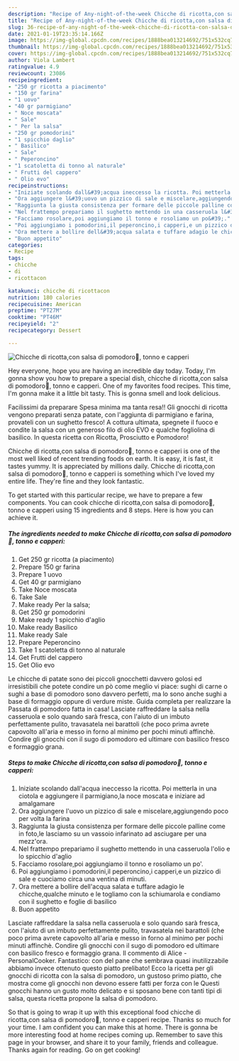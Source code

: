 ```yaml
---
description: "Recipe of Any-night-of-the-week Chicche di ricotta,con salsa di pomodoro🍅, tonno e capperi"
title: "Recipe of Any-night-of-the-week Chicche di ricotta,con salsa di pomodoro🍅, tonno e capperi"
slug: 36-recipe-of-any-night-of-the-week-chicche-di-ricotta-con-salsa-di-pomodoro-tonno-e-capperi
date: 2021-01-19T23:35:14.166Z
image: https://img-global.cpcdn.com/recipes/1888bea013214692/751x532cq70/chicche-di-ricottacon-salsa-di-pomodoro🍅-tonno-e-capperi-recipe-main-photo.jpg
thumbnail: https://img-global.cpcdn.com/recipes/1888bea013214692/751x532cq70/chicche-di-ricottacon-salsa-di-pomodoro🍅-tonno-e-capperi-recipe-main-photo.jpg
cover: https://img-global.cpcdn.com/recipes/1888bea013214692/751x532cq70/chicche-di-ricottacon-salsa-di-pomodoro🍅-tonno-e-capperi-recipe-main-photo.jpg
author: Viola Lambert
ratingvalue: 4.9
reviewcount: 23086
recipeingredient:
- "250 gr ricotta a piacimento"
- "150 gr farina"
- "1 uovo"
- "40 gr parmigiano"
- " Noce moscata"
- " Sale"
- " Per la salsa"
- "250 gr pomodorini"
- "1 spicchio daglio"
- " Basilico"
- " Sale"
- " Peperoncino"
- "1 scatoletta di tonno al naturale"
- " Frutti del cappero"
- " Olio evo"
recipeinstructions:
- "Iniziate scolando dall&#39;acqua ineccesso la ricotta. Poi metterla in una ciotola e aggiungere il parmigiano,la noce moscata e iniziare ad amalgamare"
- "Ora aggiungere l&#39;uovo un pizzico di sale e miscelare,aggiungendo poco per volta la farina"
- "Raggiunta la giusta consistenza per formare delle piccole palline come in foto,le lasciamo su un vassoio infarinato ad asciugare per una mezz&#39;ora."
- "Nel frattempo prepariamo il sughetto mettendo in una casseruola l&#39;olio e lo spicchio d&#39;aglio"
- "Facciamo rosolare,poi aggiungiamo il tonno e rosoliamo un po&#39;."
- "Poi aggiungiamo i pomodorini,il peperoncino,i capperi,e un pizzico di sale e cuociamo circa una ventina di minuti."
- "Ora mettere a bollire dell&#39;acqua salata e tuffare adagio le chicche,qualche minuto e le togliamo con la schiumarola e condiamo con il sughetto e foglie di basilico"
- "Buon appetito"
categories:
- Recipe
tags:
- chicche
- di
- ricottacon

katakunci: chicche di ricottacon 
nutrition: 180 calories
recipecuisine: American
preptime: "PT27M"
cooktime: "PT46M"
recipeyield: "2"
recipecategory: Dessert

---
```



![Chicche di ricotta,con salsa di pomodoro🍅, tonno e capperi](https://img-global.cpcdn.com/recipes/1888bea013214692/751x532cq70/chicche-di-ricottacon-salsa-di-pomodoro🍅-tonno-e-capperi-recipe-main-photo.jpg)

Hey everyone, hope you are having an incredible day today. Today, I'm gonna show you how to prepare a special dish, chicche di ricotta,con salsa di pomodoro🍅, tonno e capperi. One of my favorites food recipes. This time, I'm gonna make it a little bit tasty. This is gonna smell and look delicious.

Facilissimi da preparare Spesa minima ma tanta resa!! Gli gnocchi di ricotta vengono preparati senza patate, con l&#39;aggiunta di parmigiano e farina, provateli con un sughetto fresco! A cottura ultimata, spegnete il fuoco e condite la salsa con un generoso filo di olio EVO e qualche fogliolina di basilico. In questa ricetta con Ricotta, Prosciutto e Pomodoro!

Chicche di ricotta,con salsa di pomodoro🍅, tonno e capperi is one of the most well liked of recent trending foods on earth. It is easy, it is fast, it tastes yummy. It is appreciated by millions daily. Chicche di ricotta,con salsa di pomodoro🍅, tonno e capperi is something which I've loved my entire life. They're fine and they look fantastic.


To get started with this particular recipe, we have to prepare a few components. You can cook chicche di ricotta,con salsa di pomodoro🍅, tonno e capperi using 15 ingredients and 8 steps. Here is how you can achieve it.

<!--inarticleads1-->

##### The ingredients needed to make Chicche di ricotta,con salsa di pomodoro🍅, tonno e capperi:

1. Get 250 gr ricotta (a piacimento)
1. Prepare 150 gr farina
1. Prepare 1 uovo
1. Get 40 gr parmigiano
1. Take  Noce moscata
1. Take  Sale
1. Make ready  Per la salsa;
1. Get 250 gr pomodorini
1. Make ready 1 spicchio d&#39;aglio
1. Make ready  Basilico
1. Make ready  Sale
1. Prepare  Peperoncino
1. Take 1 scatoletta di tonno al naturale
1. Get  Frutti del cappero
1. Get  Olio evo


Le chicche di patate sono dei piccoli gnocchetti davvero golosi ed irresistibili che potete condire un pò come meglio vi piace: sughi di carne o sughi a base di pomodoro sono davvero perfetti, ma lo sono anche sughi a base di formaggio oppure di verdure miste. Guida completa per realizzare la Passata di pomodoro fatta in casa! Lasciate raffreddare la salsa nella casseruola e solo quando sarà fresca, con l&#39;aiuto di un imbuto perfettamente pulito, travasatela nei barattoli (che poco prima avrete capovolto all&#39;aria e messo in forno al minimo per pochi minuti affinchè. Condire gli gnocchi con il sugo di pomodoro ed ultimare con basilico fresco e formaggio grana. 

<!--inarticleads2-->

##### Steps to make Chicche di ricotta,con salsa di pomodoro🍅, tonno e capperi:

1. Iniziate scolando dall&#39;acqua ineccesso la ricotta. Poi metterla in una ciotola e aggiungere il parmigiano,la noce moscata e iniziare ad amalgamare
1. Ora aggiungere l&#39;uovo un pizzico di sale e miscelare,aggiungendo poco per volta la farina
1. Raggiunta la giusta consistenza per formare delle piccole palline come in foto,le lasciamo su un vassoio infarinato ad asciugare per una mezz&#39;ora.
1. Nel frattempo prepariamo il sughetto mettendo in una casseruola l&#39;olio e lo spicchio d&#39;aglio
1. Facciamo rosolare,poi aggiungiamo il tonno e rosoliamo un po&#39;.
1. Poi aggiungiamo i pomodorini,il peperoncino,i capperi,e un pizzico di sale e cuociamo circa una ventina di minuti.
1. Ora mettere a bollire dell&#39;acqua salata e tuffare adagio le chicche,qualche minuto e le togliamo con la schiumarola e condiamo con il sughetto e foglie di basilico
1. Buon appetito


Lasciate raffreddare la salsa nella casseruola e solo quando sarà fresca, con l&#39;aiuto di un imbuto perfettamente pulito, travasatela nei barattoli (che poco prima avrete capovolto all&#39;aria e messo in forno al minimo per pochi minuti affinchè. Condire gli gnocchi con il sugo di pomodoro ed ultimare con basilico fresco e formaggio grana. Il commento di Alice - PersonalCooker. Fantastico: con del pane che sembrava quasi inutilizzabile abbiamo invece ottenuto questo piatto prelibato! Ecco la ricetta per gli gnocchi di ricotta con la salsa di pomodoro, un gustoso primo piatto, che mostra come gli gnocchi non devono essere fatti per forza con le Questi gnocchi hanno un gusto molto delicato e si sposano bene con tanti tipi di salsa, questa ricetta propone la salsa di pomodoro. 

So that is going to wrap it up with this exceptional food chicche di ricotta,con salsa di pomodoro🍅, tonno e capperi recipe. Thanks so much for your time. I am confident you can make this at home. There is gonna be more interesting food at home recipes coming up. Remember to save this page in your browser, and share it to your family, friends and colleague. Thanks again for reading. Go on get cooking!

